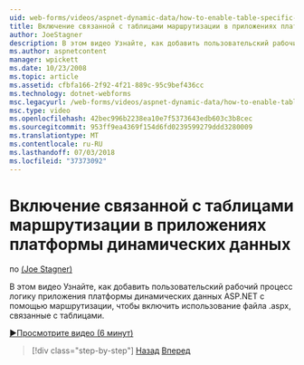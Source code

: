 ```yaml
---
uid: web-forms/videos/aspnet-dynamic-data/how-to-enable-table-specific-routing-in-dynamic-data-applications
title: Включение связанной с таблицами маршрутизации в приложениях платформы динамических данных | Документация Майкрософт
author: JoeStagner
description: В этом видео Узнайте, как добавить пользовательский рабочий процесс логику приложения платформы динамических данных ASP.NET с помощью маршрутизации, чтобы включить использование файла .aspx, связанные с таблицами.
ms.author: aspnetcontent
manager: wpickett
ms.date: 10/23/2008
ms.topic: article
ms.assetid: cfbfa166-2f92-4f21-889c-95c9bef436cc
ms.technology: dotnet-webforms
msc.legacyurl: /web-forms/videos/aspnet-dynamic-data/how-to-enable-table-specific-routing-in-dynamic-data-applications
msc.type: video
ms.openlocfilehash: 42bec996b2238ea10e7f5373643edb603c3b8cec
ms.sourcegitcommit: 953ff9ea4369f154d6fd0239599279ddd3280009
ms.translationtype: MT
ms.contentlocale: ru-RU
ms.lasthandoff: 07/03/2018
ms.locfileid: "37373092"
---
```

<a name="how-to-enable-table-specific-routing-in-dynamic-data-applications"></a>Включение связанной с таблицами маршрутизации в приложениях платформы динамических данных
====================
по [(Joe Stagner)](https://github.com/JoeStagner)

В этом видео Узнайте, как добавить пользовательский рабочий процесс логику приложения платформы динамических данных ASP.NET с помощью маршрутизации, чтобы включить использование файла .aspx, связанные с таблицами.

[&#9654;Просмотрите видео (6 минут)](https://channel9.msdn.com/Blogs/ASP-NET-Site-Videos/how-to-enable-table-specific-routing-in-dynamic-data-applications)

> [!div class="step-by-step"]
> [Назад](enable-in-line-editing-in-aspnet-dynamic-data-applications.md)
> [Вперед](how-to-use-attribute-validation-in-aspnet-dynamic-data-applications.md)
